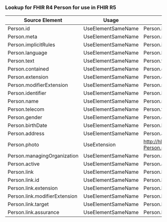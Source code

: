 ### Lookup for FHIR R4 Person for use in FHIR R5

| Source Element | Usage | Target |
| -------------- | ----- | ------ |
| Person.id | UseElementSameName | Person.id |
| Person.meta | UseElementSameName | Person.meta |
| Person.implicitRules | UseElementSameName | Person.implicitRules |
| Person.language | UseElementSameName | Person.language |
| Person.text | UseElementSameName | Person.text |
| Person.contained | UseElementSameName | Person.contained |
| Person.extension | UseElementSameName | Person.extension |
| Person.modifierExtension | UseElementSameName | Person.modifierExtension |
| Person.identifier | UseElementSameName | Person.identifier |
| Person.name | UseElementSameName | Person.name |
| Person.telecom | UseElementSameName | Person.telecom |
| Person.gender | UseElementSameName | Person.gender |
| Person.birthDate | UseElementSameName | Person.birthDate |
| Person.address | UseElementSameName | Person.address |
| Person.photo | UseExtension | http://hl7.org/fhir/4.0/StructureDefinition/extension-Person.photo |
| Person.managingOrganization | UseElementSameName | Person.managingOrganization |
| Person.active | UseElementSameName | Person.active |
| Person.link | UseElementSameName | Person.link |
| Person.link.id | UseElementSameName | Person.link.id |
| Person.link.extension | UseElementSameName | Person.link.extension |
| Person.link.modifierExtension | UseElementSameName | Person.link.modifierExtension |
| Person.link.target | UseElementSameName | Person.link.target |
| Person.link.assurance | UseElementSameName | Person.link.assurance |
